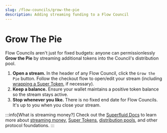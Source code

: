 ```yaml
---
slug: /flow-councils/grow-the-pie
description: Adding streaming funding to a Flow Council
---
```

# Grow The Pie
Flow Councils aren't just for fixed budgets: anyone can permissionlessly **Grow the Pie** by streaming additional tokens into the Council's distribution pool.

1. **Open a stream.** In the header of any Flow Council, click the `Grow the Pie` button. Follow the checkout flow to open/edit your stream (including [wrapping a Super Token](https://docs.superfluid.org/docs/concepts/overview/super-tokens#wrapper-super-tokens), if necessary).
2. **Keep a balance.** Ensure your wallet maintains a positive token balance so the stream stays active.  
3. **Stop whenever you like.** There is no fixed end date for Flow Councils. It's up to you when you close your stream.

:::info[What is streaming money?]
Check out the [Superfluid Docs](https://docs.superfluid.finance/docs/concepts/superfluid) to learn more about [streaming money](https://docs.superfluid.finance/docs/concepts/overview/money-streaming), [Super Tokens](https://docs.superfluid.finance/docs/concepts/overview/super-tokens), [distribution pools](https://docs.superfluid.finance/docs/concepts/overview/distributions), and other protocol foundations. 
:::